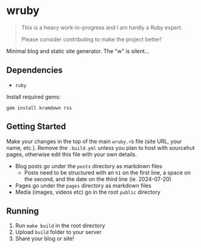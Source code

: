 # wruby

> This is a heavy work-in-progress and I am hardly a Ruby expert.
>
> Please consider contributing to make the project better!

Minimal blog and static site generator. The "w" is silent...

## Dependencies

- `ruby`

Install required gems:

```
gem install kramdown rss
```

## Getting Started

Make your changes in the top of the main `wruby.rb` file (site URL, your name,
etc.). Remove the `.build.yml` unless you plan to host with sourcehut pages,
otherwise edit this file with your own details.

* Blog posts go under the `posts` directory as markdown files
  - Posts need to be structured with an `h1` on the first line, a space on the
    second, and the date on the third line (ie. 2024-07-20)
* Pages go under the `pages` directory as markdown files
* Media (images, videos etc) go in the root `public` directory

## Running

1. Run `make build` in the root directory
2. Upload `build` folder to your server
3. Share your blog or site!
